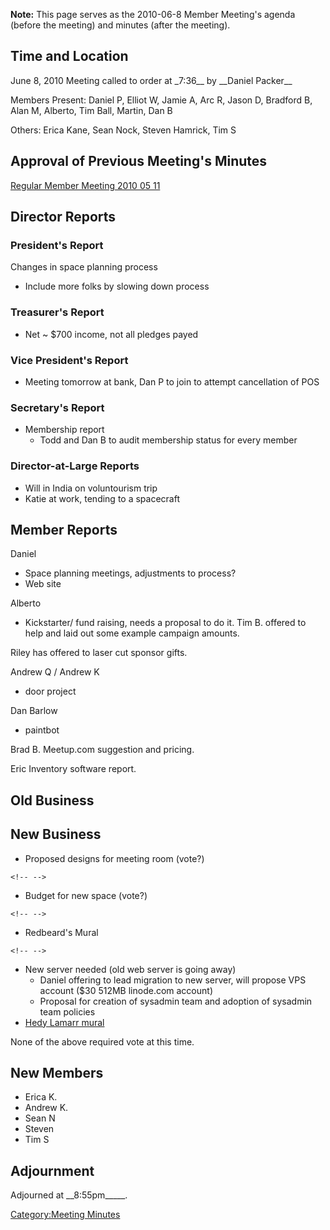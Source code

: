 **Note:** This page serves as the 2010-06-8 Member Meeting's agenda
(before the meeting) and minutes (after the meeting).

## Time and Location

June 8, 2010 Meeting called to order at \_7:36\_\_ by \_\_Daniel
Packer\_\_

Members Present: Daniel P, Elliot W, Jamie A, Arc R, Jason D, Bradford
B, Alan M, Alberto, Tim Ball, Martin, Dan B

Others: Erica Kane, Sean Nock, Steven Hamrick, Tim S

## Approval of Previous Meeting's Minutes

[Regular Member Meeting 2010 05
11](Regular_Member_Meeting_2010_05_11)

## Director Reports

### President's Report

Changes in space planning process

-   Include more folks by slowing down process

### Treasurer's Report

-   Net \~ \$700 income, not all pledges payed

### Vice President's Report

-   Meeting tomorrow at bank, Dan P to join to attempt cancellation of
    POS

### Secretary's Report

-   Membership report
    -   Todd and Dan B to audit membership status for every member

### Director-at-Large Reports

-   Will in India on voluntourism trip
-   Katie at work, tending to a spacecraft

## Member Reports

Daniel

-   Space planning meetings, adjustments to process?
-   Web site

Alberto

-   Kickstarter/ fund raising, needs a proposal to do it. Tim B. offered
    to help and laid out some example campaign amounts.

Riley has offered to laser cut sponsor gifts.

Andrew Q / Andrew K

-   door project

Dan Barlow

-   paintbot

Brad B. Meetup.com suggestion and pricing.

Eric Inventory software report.

## Old Business

## New Business

-   Proposed designs for meeting room (vote?)

```{=html}
<!-- -->
```
-   Budget for new space (vote?)

```{=html}
<!-- -->
```
-   Redbeard's Mural

```{=html}
<!-- -->
```
-   New server needed (old web server is going away)
    -   Daniel offering to lead migration to new server, will propose
        VPS account (\$30 512MB linode.com account)
    -   Proposal for creation of sysadmin team and adoption of sysadmin
        team policies
-   [Hedy Lamarr
    mural](http://wiki.hacdc.org/index.php/File:Hedy_lamar_v3.png)

None of the above required vote at this time.

## New Members

-   Erica K.
-   Andrew K.
-   Sean N
-   Steven
-   Tim S

## Adjournment

Adjourned at \_\_8:55pm\_\_\_\_\_.

[Category:Meeting Minutes](Category:Meeting_Minutes)
